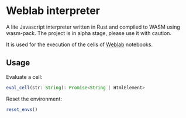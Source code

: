 # Weblab interpreter

A lite Javascript interpreter written in Rust and compiled to WASM using wasm-pack. The project is in alpha stage, please use it with caution.

It is used for the execution of the cells of [Weblab](https://www.weblab.ai) notebooks.

## Usage

Evaluate a cell:

```javascript
eval_cell(str: String): Promise<String | HtmlElement>
```

Reset the environment:

```javascript
reset_envs()
```